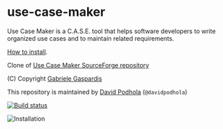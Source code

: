 # use-case-maker

Use Case Maker is a C.A.S.E. tool that helps software developers
to write organized use cases and to maintain related requirements.

[How to install](https://gist.github.com/davidpodhola/c173dabc552bfbb0196863b064f5809e).

Clone of [Use Case Maker SourceForge repository](http://use-case-maker.sourceforge.net/index.html)

(C) Copyright [Gabriele Gaspardis](https://sourceforge.net/u/gaspardis/profile/)

This repository is maintained by [David Podhola](http://david.podhola.net) (`@davidpodhola`)

[![Build status](https://ci.appveyor.com/api/projects/status/5b6a4xjveafhnwbr/branch/master?svg=true)](https://ci.appveyor.com/project/davidpodhola/use-case-maker/branch/master)

![Installation](https://cloud.githubusercontent.com/assets/436605/21646449/8b7e65b2-d296-11e6-9627-281ed29fb7a3.gif)
